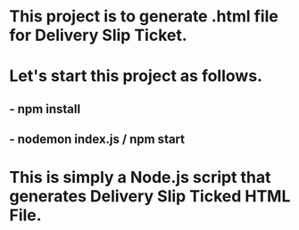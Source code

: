 # This project is to generate .html file for Delivery Slip Ticket.

# Let's start this project as follows.
## - npm install
## - nodemon index.js / npm start
 
# This is simply a Node.js script that generates Delivery Slip Ticked HTML File.
